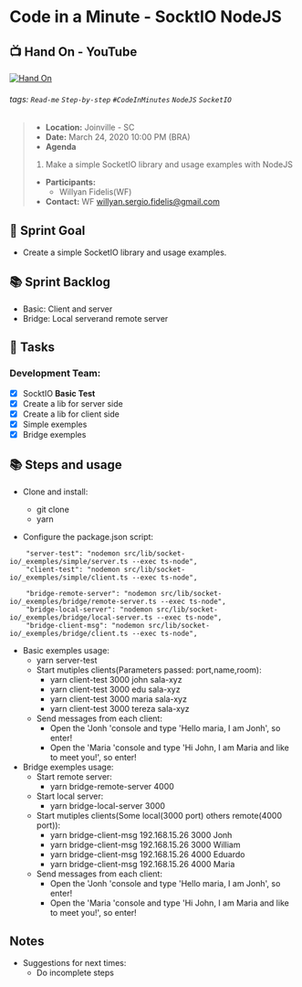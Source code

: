 <!-- 
More info about markdown:
https://hackmd.io/
https://guides.github.com/features/mastering-markdown/
https://stackoverflow.com/questions/11804820/how-can-i-embed-a-youtube-video-on-github-wiki-pages
 -->
Code in a Minute - SocktIO NodeJS
===

:tv: Hand On - YouTube
---
[![Hand On](https://img.youtube.com/vi/SzITWK9nu3M/0.jpg)](https://www.youtube.com/watch?v=SzITWK9nu3M)

###### tags: `Read-me` `Step-by-step` `#CodeInMinutes` `NodeJS` `SocketIO`

> - **Location:** Joinville - SC
> - **Date:** March 24, 2020 10:00 PM (BRA)
> - **Agenda**
> 1. Make a simple SocketIO library and usage examples with NodeJS
> 
> - **Participants:**
>     - Willyan Fidelis(WF)
> - **Contact:** WF <willyan.sergio.fidelis@gmail.com>



:dart: Sprint Goal
---
- Create a simple SocketIO library and usage examples.

:books: Sprint Backlog
---
- Basic: Client and server
- Bridge: Local serverand remote server


:closed_book: Tasks
--

### Development Team:
- [x] SocktIO **Basic Test**
- [x] Create a lib for server side
- [x] Create a lib for client side
- [x] Simple exemples
- [x] Bridge exemples

:books: Steps and usage
---

- Clone and install:
    - git clone 
    - yarn
    
- Configure the package.json script:

```
    "server-test": "nodemon src/lib/socket-io/_exemples/simple/server.ts --exec ts-node",
    "client-test": "nodemon src/lib/socket-io/_exemples/simple/client.ts --exec ts-node",

    "bridge-remote-server": "nodemon src/lib/socket-io/_exemples/bridge/remote-server.ts --exec ts-node",
    "bridge-local-server": "nodemon src/lib/socket-io/_exemples/bridge/local-server.ts --exec ts-node",
    "bridge-client-msg": "nodemon src/lib/socket-io/_exemples/bridge/client.ts --exec ts-node",
```
    
- Basic exemples usage:
    - yarn server-test
    - Start mutiples clients(Parameters passed: port,name,room):
        - yarn client-test 3000 john sala-xyz
        - yarn client-test 3000 edu sala-xyz
        - yarn client-test 3000 maria sala-xyz
        - yarn client-test 3000 tereza sala-xyz
    - Send messages from each client:
        - Open  the 'Jonh 'console and type 'Hello maria, I am Jonh', so enter!
        - Open  the 'Maria 'console and type 'Hi John, I am Maria and like to meet you!', so enter!
- Bridge exemples usage:
    - Start remote server:
        - yarn bridge-remote-server 4000
    - Start local server:
        - yarn bridge-local-server 3000
    - Start mutiples clients(Some local(3000 port) others remote(4000 port)):
        - yarn bridge-client-msg 192.168.15.26 3000 Jonh
        - yarn bridge-client-msg 192.168.15.26 3000 William
        - yarn bridge-client-msg 192.168.15.26 4000 Eduardo
        - yarn bridge-client-msg 192.168.15.26 4000 Maria
    - Send messages from each client:
        - Open  the 'Jonh 'console and type 'Hello maria, I am Jonh', so enter!
        - Open  the 'Maria 'console and type 'Hi John, I am Maria and like to meet you!', so enter!

## Notes 
- Suggestions for next times:
    - Do incomplete steps

